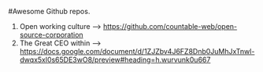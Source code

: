 #Awesome Github repos.

1. Open working culture --> https://github.com/countable-web/open-source-corporation
2. The Great CEO within --> https://docs.google.com/document/d/1ZJZbv4J6FZ8Dnb0JuMhJxTnwl-dwqx5xl0s65DE3wO8/preview#heading=h.wurvunk0u667
